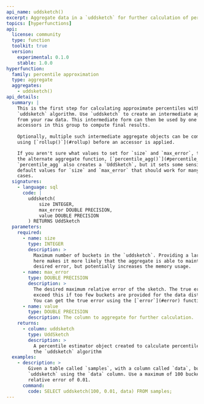 ```yaml
---
api_name: uddsketch()
excerpt: Aggregate data in a `uddsketch` for further calculation of percentile estimates
topics: [hyperfunctions]
api:
  license: community
  type: function
  toolkit: true
  version:
    experimental: 0.1.0
    stable: 1.0.0
hyperfunction:
  family: percentile approximation
  type: aggregate
  aggregates:
    - uddsketch()
api_details:
  summary: |
    This is the first step for calculating approximate percentiles with the
    `uddsketch` algorithm. Use `uddsketch` to create an intermediate aggregate
    from your raw data. This intermediate form can then be used by one or more
    accessors in this group to compute final results.
    
    Optionally, multiple such intermediate aggregate objects can be combined
    using [`rollup()`](#rollup) before an accessor is applied.

    If you aren't sure what values to set for `size` and `max_error`, try using
    the alternate aggregate function, [`percentile_agg()`](#percentile_agg).
    `percentile_agg` also creates a `UddSketch`, but it sets some sensible
    default values for `size` and `max_error` that should work for many use
    cases.
  signatures:
    - language: sql
      code: |
        uddsketch(
            size INTEGER,
            max_error DOUBLE PRECISION,
            value DOUBLE PRECISION
        ) RETURNS UddSketch
  parameters:
    required:
      - name: size
        type: INTEGER
        description: >
          Maximum number of buckets in the `uddsketch`. Providing a larger value
          here makes it more likely that the aggregate is able to maintain the
          desired error, but potentially increases the memory usage.
      - name: max_error
        type: DOUBLE PRECISION
        description: >
          The desired maximum relative error of the sketch. The true error may
          exceed this if too few buckets are provided for the data distribution.
          You can get the true error using the [`error`](#error) function.
      - name: value
        type: DOUBLE PRECISION
        description: The column to aggregate for further calculation.
    returns:
      - column: uddsketch
        type: UddSketch
        description: >
          A percentile estimator object created to calculate percentiles using
          the `uddsketch` algorithm
  examples:
    - description: >
        Given a table called `samples`, with a column called `data`, build a
        `uddsketch` using the `data` column. Use a maximum of 100 buckets and a
        relative error of 0.01.
      command:
        code: SELECT uddsketch(100, 0.01, data) FROM samples;
---
```


